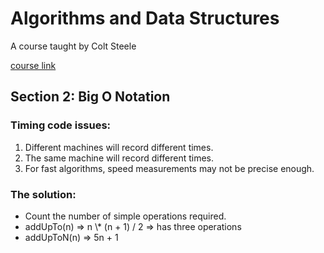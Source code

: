 <h1>Algorithms and Data Structures</h1>
<p>A course taught by Colt Steele</p>
<a href="https://www.udemy.com/course/js-algorithms-and-data-structures-masterclass/">course link</a>

<h2>Section 2: Big O Notation</h2>

<h3>Timing code issues:</h3>

1.  Different machines will record different times.
2.  The same machine will record different times.
3.  For fast algorithms, speed measurements may not be precise enough.

<h3>The solution:</h3> 
<ul>
<li>Count the number of simple operations required.</li>
<li>addUpTo(n) => n \* (n + 1) / 2 => has three operations</li>
<li>addUpToN(n) => 5n + 1</li>
</ul>
